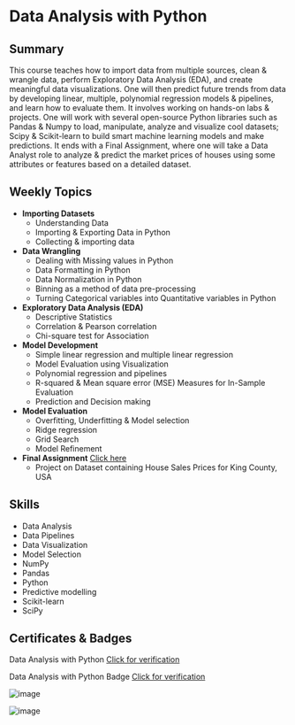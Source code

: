 #  Data Analysis with Python

## Summary

This course teaches how to import data from multiple sources, clean & wrangle data, perform Exploratory Data Analysis (EDA), and create meaningful data visualizations. One will then predict future trends from data by developing linear, multiple, polynomial regression models & pipelines, and learn how to evaluate them. It involves working on hands-on labs & projects. One will work with several open-source Python libraries such as Pandas & Numpy to load, manipulate, analyze and visualize cool datasets; Scipy & Scikit-learn to build smart machine learning models and make predictions. It ends with a Final Assignment, where one will take a Data Analyst role to analyze & predict the market prices of houses using some attributes or features based on a detailed dataset.

## Weekly Topics

* **Importing Datasets**
  * Understanding Data
  * Importing & Exporting Data in Python
  * Collecting & importing data
* **Data Wrangling**
  * Dealing with Missing values in Python
  * Data Formatting in Python
  * Data Normalization in Python
  * Binning as a method of data pre-processing
  * Turning Categorical variables into Quantitative variables in Python
* **Exploratory Data Analysis (EDA)**
  * Descriptive Statistics
  * Correlation & Pearson correlation 
  * Chi-square test for Association
* **Model Development**
  * Simple linear regression and multiple linear regression
  * Model Evaluation using Visualization
  * Polynomial regression and pipelines
  * R-squared & Mean square error (MSE) Measures for In-Sample Evaluation 
  * Prediction and Decision making
* **Model Evaluation**
  * Overfitting, Underfitting & Model selection
  * Ridge regression
  * Grid Search
  * Model Refinement
* **Final Assignment** [Click here](https://github.com/abiyselassie22/IBM-Data-Science/blob/master/7.%20Data%20Analysis%20with%20Python/6.%20House_Sales_in_King_Count_USA.jupyterlite.ipynb)<br>
  * Project on Dataset containing House Sales Prices for King County, USA
    
## Skills

* Data Analysis
* Data Pipelines
* Data Visualization
* Model Selection
* NumPy
* Pandas
* Python
* Predictive modelling
* Scikit-learn
* SciPy

## Certificates & Badges

Data Analysis with Python [Click for verification](https://coursera.org/verify/XWJZNSB8Q2J9)<br>

Data Analysis with Python Badge [Click for verification](https://www.credly.com/badges/8c158a04-50a1-4f81-a0d9-2f87b249d821/public_url)<br>

![image](https://github.com/user-attachments/assets/ae34ace3-6366-404c-909c-4d3561a27994)

![image](https://github.com/user-attachments/assets/96c15c41-0b24-4b12-8a6e-8ae81fbfdd1e)


